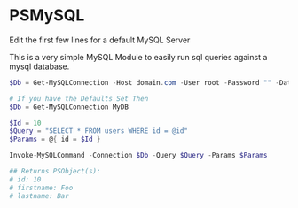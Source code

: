 # PSMySQL

<p>Edit the first few lines for a default MySQL Server</p>
<p>This is a very simple MySQL Module to easily run sql queries against a mysql database.</p>

```powershell
$Db = Get-MySQLConnection -Host domain.com -User root -Password "" -Database MyDB

# If you have the Defaults Set Then
$Db = Get-MySQLConnection MyDB

$Id = 10
$Query = "SELECT * FROM users WHERE id = @id"
$Params = @{ id = $Id }

Invoke-MySQLCommand -Connection $Db -Query $Query -Params $Params

## Returns PSObject(s):
# id: 10
# firstname: Foo
# lastname: Bar
```
